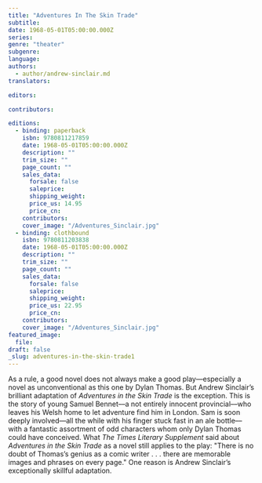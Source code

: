 ```yaml
---
title: "Adventures In The Skin Trade"
subtitle:
date: 1968-05-01T05:00:00.000Z
series:
genre: "theater"
subgenre:
language:
authors:
  - author/andrew-sinclair.md
translators:

editors:

contributors:

editions:
  - binding: paperback
    isbn: 9780811217859
    date: 1968-05-01T05:00:00.000Z
    description: ""
    trim_size: ""
    page_count: ""
    sales_data:
      forsale: false
      saleprice:
      shipping_weight:
      price_us: 14.95
      price_cn:
    contributors:
    cover_image: "/Adventures_Sinclair.jpg"
  - binding: clothbound
    isbn: 9780811203838
    date: 1968-05-01T05:00:00.000Z
    description: ""
    trim_size: ""
    page_count: ""
    sales_data:
      forsale: false
      saleprice:
      shipping_weight:
      price_us: 22.95
      price_cn:
    contributors:
    cover_image: "/Adventures_Sinclair.jpg"
featured_image:
  file:
draft: false
_slug: adventures-in-the-skin-trade1
---
```


As a rule, a good novel does not always make a good play––especially a novel as unconventional as this one by Dylan Thomas. But Andrew Sinclair’s brilliant adaptation of _Adventures in the Skin Trade_ is the exception. This is the story of young Samuel Bennet––a not entirely innocent provincial––who leaves his Welsh home to let adventure find him in London. Sam is soon deeply involved––all the while with his finger stuck fast in an ale bottle––with a fantastic assortment of odd characters whom only Dylan Thomas could have conceived. What _The Times Literary Supplement_ said about _Adventures in the Skin Trade_ as a novel still applies to the play: "There is no doubt of Thomas’s genius as a comic writer . . . there are memorable images and phrases on every page." One reason is Andrew Sinclair’s exceptionally skillful adaptation.

